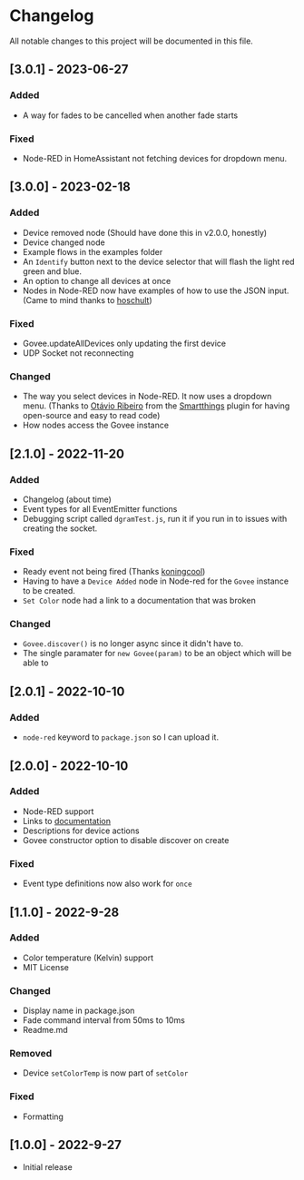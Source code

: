 # Changelog

All notable changes to this project will be documented in this file.

## [3.0.1] - 2023-06-27

### Added
- A way for fades to be cancelled when another fade starts

### Fixed
- Node-RED in HomeAssistant not fetching devices for dropdown menu.

## [3.0.0] - 2023-02-18

### Added

- Device removed node (Should have done this in v2.0.0, honestly)
- Device changed node
- Example flows in the examples folder
- An `Identify` button next to the device selector that will flash the light red green and blue.
- An option to change all devices at once
- Nodes in Node-RED now have examples of how to use the JSON input. (Came to mind thanks to [hoschult](https://github.com/Joery-M/Govee-LAN-Control/issues/4))

### Fixed

- Govee.updateAllDevices only updating the first device
- UDP Socket not reconnecting

### Changed

- The way you select devices in Node-RED. It now uses a dropdown menu. (Thanks to [Otávio Ribeiro](https://github.com/otaviojr) from the [Smartthings](https://github.com/otaviojr/node-red-contrib-smartthings) plugin for having open-source and easy to read code)
- How nodes access the Govee instance

## [2.1.0] - 2022-11-20

### Added

- Changelog (about time)
- Event types for all EventEmitter functions
- Debugging script called `dgramTest.js`, run it if you run in to issues with creating the socket.

### Fixed

- Ready event not being fired (Thanks [koningcool](https://github.com/Joery-M/Govee-LAN-Control/issues/2))
- Having to have a `Device Added` node in Node-red for the `Govee` instance to be created.
- `Set Color` node had a link to a documentation that was broken

### Changed

- `Govee.discover()` is no longer async since it didn't have to.
- The single paramater for `new Govee(param)` to be an object which will be able to

## [2.0.1] - 2022-10-10

### Added

- `node-red` keyword to `package.json` so I can upload it.

## [2.0.0] - 2022-10-10

### Added

- Node-RED support
- Links to [documentation](https://joery.com/govee-lan-control/)
- Descriptions for device actions
- Govee constructor option to disable discover on create

### Fixed

- Event type definitions now also work for `once`

## [1.1.0] - 2022-9-28

### Added

- Color temperature (Kelvin) support
- MIT License

### Changed

- Display name in package.json
- Fade command interval from 50ms to 10ms
- Readme.md

### Removed

- Device `setColorTemp` is now part of `setColor`

### Fixed

- Formatting

## [1.0.0] - 2022-9-27

- Initial release
